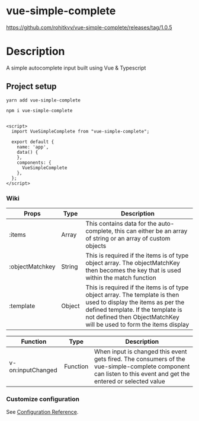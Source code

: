 # vue-simple-complete
https://github.com/rohitkvv/vue-simple-complete/releases/tag/1.0.5

# Description
A simple autocomplete input built using Vue & Typescript

## Project setup
```
yarn add vue-simple-complete

npm i vue-simple-complete

```

```

<script>
  import VueSimpleComplete from "vue-simple-complete";

  export default {
    name: 'app',
    data() {
    },
    components: {
      VueSimpleComplete
    },
  };
</script>

```

### Wiki
| Props | Type | Description |
|-------|------|-------------|
| :items | Array | This contains data for the auto-complete, this can either be an array of string or an array of custom objects|
| :objectMatchkey | String | This is required if the items is of type object array. The objectMatchKey then becomes the key that is used within the match function |
| :template | Object | This is required if the items is of type object array. The template is then used to display the items as per the defined template. If the template is not defined then ObjectMatchKey will be used to form the items display |

| Function | Type | Description |
|----------|------|-------------|
| v-on:inputChanged | Function | When input is changed this event gets fired. The consumers of the vue-simple-complete component can listen to this event and get the entered or selected value |

### Customize configuration
See [Configuration Reference](https://cli.vuejs.org/config/).
